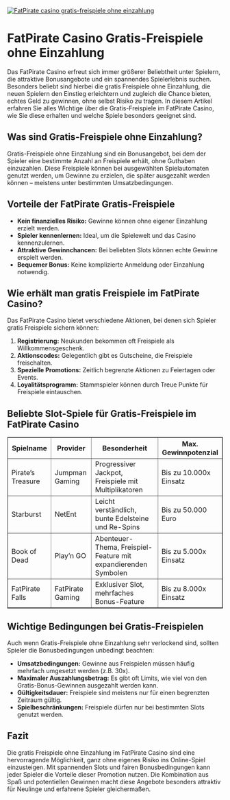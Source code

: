 [![FatPirate casino gratis-freispiele ohne einzahlung](https://123-caf.pages.dev/gitsignup.png)](https://vrmoo.ru/Bt82HjjY)

<h1>FatPirate Casino Gratis-Freispiele ohne Einzahlung</h1>  <p>Das FatPirate Casino erfreut sich immer größerer Beliebtheit unter Spielern, die attraktive Bonusangebote und ein spannendes Spielerlebnis suchen. Besonders beliebt sind hierbei die gratis Freispiele ohne Einzahlung, die neuen Spielern den Einstieg erleichtern und zugleich die Chance bieten, echtes Geld zu gewinnen, ohne selbst Risiko zu tragen. In diesem Artikel erfahren Sie alles Wichtige über die Gratis-Freispiele im FatPirate Casino, wie Sie diese erhalten und welche Spiele besonders geeignet sind.</p>  <h2>Was sind Gratis-Freispiele ohne Einzahlung?</h2> <p>Gratis-Freispiele ohne Einzahlung sind ein Bonusangebot, bei dem der Spieler eine bestimmte Anzahl an Freispiele erhält, ohne Guthaben einzuzahlen. Diese Freispiele können bei ausgewählten Spielautomaten genutzt werden, um Gewinne zu erzielen, die später ausgezahlt werden können – meistens unter bestimmten Umsatzbedingungen.</p>  <h2>Vorteile der FatPirate Gratis-Freispiele</h2> <ul>   <li><strong>Kein finanzielles Risiko:</strong> Gewinne können ohne eigener Einzahlung erzielt werden.</li>   <li><strong>Spieler kennenlernen:</strong> Ideal, um die Spielewelt und das Casino kennenzulernen.</li>   <li><strong>Attraktive Gewinnchancen:</strong> Bei beliebten Slots können echte Gewinne erspielt werden.</li>   <li><strong>Bequemer Bonus:</strong> Keine komplizierte Anmeldung oder Einzahlung notwendig.</li> </ul>  <h2>Wie erhält man gratis Freispiele im FatPirate Casino?</h2> <p>Das FatPirate Casino bietet verschiedene Aktionen, bei denen sich Spieler gratis Freispiele sichern können:</p> <ol>   <li><strong>Registrierung:</strong> Neukunden bekommen oft Freispiele als Willkommensgeschenk.</li>   <li><strong>Aktionscodes:</strong> Gelegentlich gibt es Gutscheine, die Freispiele freischalten.</li>   <li><strong>Spezielle Promotions:</strong> Zeitlich begrenzte Aktionen zu Feiertagen oder Events.</li>   <li><strong>Loyalitätsprogramm:</strong> Stammspieler können durch Treue Punkte für Freispiele eintauschen.</li> </ol>  <h2>Beliebte Slot-Spiele für Gratis-Freispiele im FatPirate Casino</h2> <table border="1" cellpadding="8" cellspacing="0">   <thead>     <tr>       <th>Spielname</th>       <th>Provider</th>       <th>Besonderheit</th>       <th>Max. Gewinnpotenzial</th>     </tr>   </thead>   <tbody>     <tr>       <td>Pirate’s Treasure</td>       <td>Jumpman Gaming</td>       <td>Progressiver Jackpot, Freispiele mit Multiplikatoren</td>       <td>Bis zu 10.000x Einsatz</td>     </tr>     <tr>       <td>Starburst</td>       <td>NetEnt</td>       <td>Leicht verständlich, bunte Edelsteine und Re-Spins</td>       <td>Bis zu 50.000 Euro</td>     </tr>     <tr>       <td>Book of Dead</td>       <td>Play’n GO</td>       <td>Abenteuer-Thema, Freispiel-Feature mit expandierenden Symbolen</td>       <td>Bis zu 5.000x Einsatz</td>     </tr>     <tr>       <td>FatPirate Falls</td>       <td>FatPirate Gaming</td>       <td>Exklusiver Slot, mehrfaches Bonus-Feature</td>       <td>Bis zu 8.000x Einsatz</td>     </tr>   </tbody> </table>  <h2>Wichtige Bedingungen bei Gratis-Freispielen</h2> <p>Auch wenn Gratis-Freispiele ohne Einzahlung sehr verlockend sind, sollten Spieler die Bonusbedingungen unbedingt beachten:</p> <ul>   <li><strong>Umsatzbedingungen:</strong> Gewinne aus Freispielen müssen häufig mehrfach umgesetzt werden (z.B. 30x).</li>   <li><strong>Maximaler Auszahlungsbetrag:</strong> Es gibt oft Limits, wie viel von den Gratis-Bonus-Gewinnen ausgezahlt werden kann.</li>   <li><strong>Gültigkeitsdauer:</strong> Freispiele sind meistens nur für einen begrenzten Zeitraum gültig.</li>   <li><strong>Spielbeschränkungen:</strong> Freispiele dürfen nur bei bestimmten Slots genutzt werden.</li> </ul>  <h2>Fazit</h2> <p>Die gratis Freispiele ohne Einzahlung im FatPirate Casino sind eine hervorragende Möglichkeit, ganz ohne eigenes Risiko ins Online-Spiel einzusteigen. Mit spannenden Slots und fairen Bonusbedingungen kann jeder Spieler die Vorteile dieser Promotion nutzen. Die Kombination aus Spaß und potentiellen Gewinnen macht diese Angebote besonders attraktiv für Neulinge und erfahrene Spieler gleichermaßen.</p>